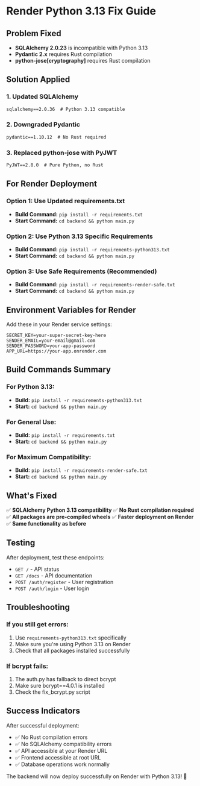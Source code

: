 # Render Python 3.13 Fix Guide

## Problem Fixed
- **SQLAlchemy 2.0.23** is incompatible with Python 3.13
- **Pydantic 2.x** requires Rust compilation
- **python-jose[cryptography]** requires Rust compilation

## Solution Applied

### 1. Updated SQLAlchemy
```txt
sqlalchemy==2.0.36  # Python 3.13 compatible
```

### 2. Downgraded Pydantic
```txt
pydantic==1.10.12  # No Rust required
```

### 3. Replaced python-jose with PyJWT
```txt
PyJWT==2.8.0  # Pure Python, no Rust
```

## For Render Deployment

### Option 1: Use Updated requirements.txt
- **Build Command:** `pip install -r requirements.txt`
- **Start Command:** `cd backend && python main.py`

### Option 2: Use Python 3.13 Specific Requirements
- **Build Command:** `pip install -r requirements-python313.txt`
- **Start Command:** `cd backend && python main.py`

### Option 3: Use Safe Requirements (Recommended)
- **Build Command:** `pip install -r requirements-render-safe.txt`
- **Start Command:** `cd backend && python main.py`

## Environment Variables for Render

Add these in your Render service settings:

```
SECRET_KEY=your-super-secret-key-here
SENDER_EMAIL=your-email@gmail.com
SENDER_PASSWORD=your-app-password
APP_URL=https://your-app.onrender.com
```

## Build Commands Summary

### For Python 3.13:
- **Build:** `pip install -r requirements-python313.txt`
- **Start:** `cd backend && python main.py`

### For General Use:
- **Build:** `pip install -r requirements.txt`
- **Start:** `cd backend && python main.py`

### For Maximum Compatibility:
- **Build:** `pip install -r requirements-render-safe.txt`
- **Start:** `cd backend && python main.py`

## What's Fixed

✅ **SQLAlchemy Python 3.13 compatibility**
✅ **No Rust compilation required**
✅ **All packages are pre-compiled wheels**
✅ **Faster deployment on Render**
✅ **Same functionality as before**

## Testing

After deployment, test these endpoints:
- `GET /` - API status
- `GET /docs` - API documentation
- `POST /auth/register` - User registration
- `POST /auth/login` - User login

## Troubleshooting

### If you still get errors:
1. Use `requirements-python313.txt` specifically
2. Make sure you're using Python 3.13 on Render
3. Check that all packages installed successfully

### If bcrypt fails:
1. The auth.py has fallback to direct bcrypt
2. Make sure bcrypt==4.0.1 is installed
3. Check the fix_bcrypt.py script

## Success Indicators

After successful deployment:
- ✅ No Rust compilation errors
- ✅ No SQLAlchemy compatibility errors
- ✅ API accessible at your Render URL
- ✅ Frontend accessible at root URL
- ✅ Database operations work normally

The backend will now deploy successfully on Render with Python 3.13! 🚀
